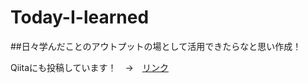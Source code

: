 # Today-I-learned

##日々学んだことのアウトプットの場として活用できたらなと思い作成！

Qiitaにも投稿しています！　→　[リンク](https://qiita.com/kumatarousuke)

